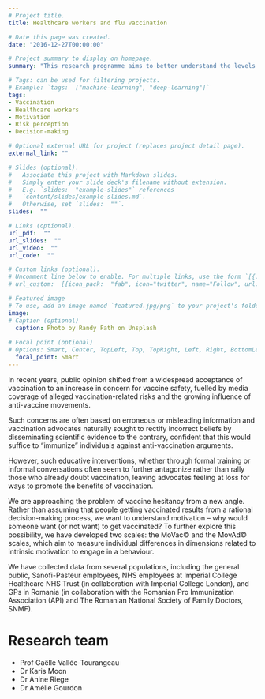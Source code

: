```yaml
---
# Project title.
title: Healthcare workers and flu vaccination

# Date this page was created.
date: "2016-12-27T00:00:00"

# Project summary to display on homepage.
summary: "This research programme aims to better understand the levels of autonomous drive towards vaccination and vaccination advocacy among health care professionals."

# Tags: can be used for filtering projects.
# Example: `tags:  ["machine-learning", "deep-learning"]`
tags:
- Vaccination
- Healthcare workers
- Motivation
- Risk perception
- Decision-making

# Optional external URL for project (replaces project detail page).
external_link: ""

# Slides (optional).
#   Associate this project with Markdown slides.
#   Simply enter your slide deck's filename without extension.
#   E.g. `slides:  "example-slides"` references 
#   `content/slides/example-slides.md`.
#   Otherwise, set `slides:  ""`.
slides:  ""

# Links (optional).
url_pdf:  ""
url_slides:  ""
url_video:  ""
url_code:  ""

# Custom links (optional).
# Uncomment line below to enable. For multiple links, use the form `[{...}, {...}, {...}]`.
# url_custom:  [{icon_pack:  "fab", icon="twitter", name="Follow", url:  "https://twitter.com/georgecushen"}]

# Featured image
# To use, add an image named `featured.jpg/png` to your project's folder. 
image:
# Caption (optional)
  caption: Photo by Randy Fath on Unsplash
  
# Focal point (optional)
# Options: Smart, Center, TopLeft, Top, TopRight, Left, Right, BottomLeft, Bottom, BottomRight
  focal_point: Smart
---
```


In recent years, public opinion shifted from a widespread acceptance of vaccination to an increase in concern for vaccine safety, fuelled by media coverage of alleged vaccination-related risks and the growing influence of anti-vaccine movements.

Such concerns are often based on erroneous or misleading information and vaccination advocates naturally sought to rectify incorrect beliefs by disseminating scientific evidence to the contrary, confident that this would suffice to “immunize” individuals against anti-vaccination arguments.

However, such educative interventions, whether through formal training or informal conversations often seem to further antagonize rather than rally those who already doubt vaccination, leaving advocates feeling at loss for ways to promote the benefits of vaccination.

We are approaching the problem of vaccine hesitancy from a new angle. Rather than assuming that people getting vaccinated results from a rational decision-making process, we want to understand motivation – why would someone want (or not want) to get vaccinated? To further explore this possibility, we have developed two scales: the MoVac© and the MovAd© scales, which aim to measure individual differences in dimensions related to intrinsic motivation to engage in a behaviour.

We have collected data from several populations, including the general public, Sanofi-Pasteur employees, NHS employees at Imperial College Healthcare NHS Trust (in collaboration with Imperial College London), and GPs in Romania (in collaboration with the Romanian Pro Immunization Association (API) and The Romanian National Society of Family Doctors, SNMF).

# Research team

- Prof Gaëlle Vallée-Tourangeau
- Dr Karis Moon 
- Dr Anine Riege
- Dr Amélie Gourdon
